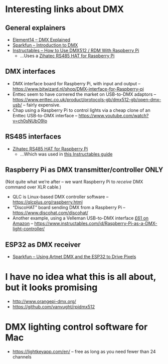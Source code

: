 # Interesting links about DMX

## General explainers

* [Element14 – DMX Explained](https://www.element14.com/community/groups/open-source-hardware/blog/2017/08/24/dmx-explained-dmx512-and-rs-485-protocol-detail-for-lighting-applications)
* [Sparkfun – Introduction to DMX](https://learn.sparkfun.com/tutorials/introduction-to-dmx/all)
* [Instructables – How to Use DMX512 / RDM With Raspberry Pi](https://www.instructables.com/id/How-to-Use-DMX512-RDM-With-Raspberry-Pi/)
  * …Uses a [Zihatec RS485 HAT for Raspberry Pi](https://www.hwhardsoft.de/english/projects/rs485-shield/)

## DMX interfaces

* DMX interface board for Raspberry Pi, with input and output – <https://www.bitwizard.nl/shop/DMX-interface-for-Raspberry-pi>
* Enttec seem to have cornered the market on USB-to-DMX adaptors – <https://www.enttec.co.uk/product/protocols-gb/dmx512-gb/open-dmx-usb/> – fairly expensive.
* Chap using a Raspberry Pi to control lights via a cheap clone of an Enttec USB-to-DMX interface – <https://www.youtube.com/watch?v=ch0sNUbO9lo>

## RS485 interfaces

* [Zihatec RS485 HAT for Raspberry Pi](https://www.hwhardsoft.de/english/projects/rs485-shield/)
  * …Which was used in [this Instructables guide](https://www.instructables.com/id/How-to-Use-DMX512-RDM-With-Raspberry-Pi/)

## Raspberry Pi as DMX transmitter/controller ONLY

(Not quite what we’re after – we want Raspberry Pi to _receive_ DMX command over XLR cable.)

* QLC is Linux-based DMX controller software – <https://qlcplus.org/raspberry.html>
* “DiscoHAT” board sending DMX from a Raspberry Pi – <https://www.discohat.com/discohat/>
* Another example, using a Velleman USB-to-DMX interface [£61 on Amazon](https://www.amazon.co.uk/Velleman-K8062-Controlled-Interface-multicolored/dp/B000TA79UK) – <https://www.instructables.com/id/Raspberry-Pi-as-a-DMX-light-controller/>

## ESP32 as DMX receiver

* [Sparkfun –  Using Artnet DMX and the ESP32 to Drive Pixels](https://learn.sparkfun.com/tutorials/using-artnet-dmx-and-the-esp32-to-drive-pixels)

# I have no idea what this is all about, but it looks promising

* http://www.orangepi-dmx.org/
* https://github.com/vanvught/rpidmx512

# DMX lighting control software for Mac

* https://lightkeyapp.com/en/ – free as long as you need fewer than 24 channels
